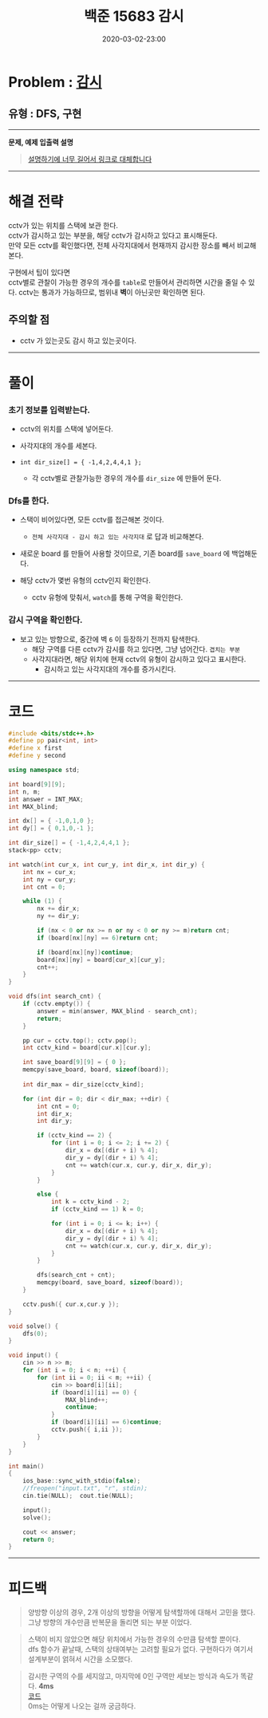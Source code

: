 ﻿---
title: 백준 15683 감시
date: 2020-03-02-23:00
categories:
- PS

tags:
- baekjoon
- PS
- Problem Solve
- DFS
- 구현
- 삼성 기출
---

<!-- 문제 번호 -->

# Problem : [감시](https://www.acmicpc.net/problem/15683)
## 유형 : DFS, 구현

---


**문제, 예제 입출력 설명**

> [설명하기에 너무 길어서 링크로 대체합니다](https://www.acmicpc.net/problem/15683)

---


# 해결 전략

> 
cctv가 있는 위치를 스택에 보관 한다.  
cctv가 감시하고 있는 부분을, 해당 cctv가 감시하고 있다고 표시해둔다.  
만약 모든 cctv를 확인했다면, 전체 사각지대에서 현재까지 감시한 장소를 빼서 비교해본다.  

>
구현에서 팁이 있다면  
cctv별로 관찰이 가능한 경우의 개수를 `table`로 만들어서 관리하면 시간을 줄일 수 있다.
cctv는 통과가 가능하므로, 범위내 **벽**이 아닌곳만 확인하면 된다.  


## 주의할 점

* cctv 가 있는곳도 감시 하고 있는곳이다.

---



# 풀이

### 초기 정보를 입력받는다.
* cctv의 위치를 스택에 넣어둔다.
* 사각지대의 개수를 세본다.

* `int dir_size[] = { -1,4,2,4,4,1 };`
	* 각 cctv별로 관찰가능한 경우의 개수를 `dir_size` 에 만들어 둔다. 


### Dfs를 한다.
* 스택이 비어있다면, 모든 cctv를 접근해본 것이다.
	* `전체 사각지대 - 감시 하고 있는 사각지대` 로 답과 비교해본다. 

* 새로운 board 를 만들어 사용할 것이므로, 기존 board를 `save_board` 에 백업해둔다.
* 해당 cctv가 몇번 유형의 cctv인지 확인한다.
	* cctv 유형에 맞춰서, `watch`를 통해 구역을 확인한다.

### 감시 구역을 확인한다.
* 보고 있는 방향으로, 중간에 벽 `6` 이 등장하기 전까지 탐색한다.
	* 해당 구역를 다른 cctv가 감시를 하고 있다면, 그냥 넘어간다. `겹치는 부분`
	* 사각지대라면, 해당 위치에 현재 cctv의 유형이 감시하고 있다고 표시한다.
		* 감시하고 있는 사각지대의 개수를 증가시킨다.


---

# 코드

```c++
#include <bits/stdc++.h>
#define pp pair<int, int>
#define x first
#define y second

using namespace std;

int board[9][9];
int n, m;
int answer = INT_MAX;
int MAX_blind;

int dx[] = { -1,0,1,0 };
int dy[] = { 0,1,0,-1 };

int dir_size[] = { -1,4,2,4,4,1 };
stack<pp> cctv;

int watch(int cur_x, int cur_y, int dir_x, int dir_y) {
    int nx = cur_x;
    int ny = cur_y;
    int cnt = 0;

    while (1) {
        nx += dir_x;
        ny += dir_y;

        if (nx < 0 or nx >= n or ny < 0 or ny >= m)return cnt;
        if (board[nx][ny] == 6)return cnt;

        if (board[nx][ny])continue;
        board[nx][ny] = board[cur_x][cur_y];
        cnt++;
    }
}

void dfs(int search_cnt) {
    if (cctv.empty()) {
        answer = min(answer, MAX_blind - search_cnt);
        return;
    }

    pp cur = cctv.top(); cctv.pop();
    int cctv_kind = board[cur.x][cur.y];

    int save_board[9][9] = { 0 };
    memcpy(save_board, board, sizeof(board));
    
    int dir_max = dir_size[cctv_kind];

    for (int dir = 0; dir < dir_max; ++dir) {
        int cnt = 0;
        int dir_x;
        int dir_y;

        if (cctv_kind == 2) {
            for (int i = 0; i <= 2; i += 2) {
                dir_x = dx[(dir + i) % 4];
                dir_y = dy[(dir + i) % 4];
                cnt += watch(cur.x, cur.y, dir_x, dir_y);
            }
        }

        else {
            int k = cctv_kind - 2;
            if (cctv_kind == 1) k = 0;

            for (int i = 0; i <= k; i++) {
                dir_x = dx[(dir + i) % 4];
                dir_y = dy[(dir + i) % 4];
                cnt += watch(cur.x, cur.y, dir_x, dir_y);
            }
        }

        dfs(search_cnt + cnt);
        memcpy(board, save_board, sizeof(board));
	}

    cctv.push({ cur.x,cur.y });
}

void solve() {
    dfs(0);
}

void input() {
    cin >> n >> m;
    for (int i = 0; i < n; ++i) {
        for (int ii = 0; ii < m; ++ii) {
            cin >> board[i][ii];
            if (board[i][ii] == 0) {
                MAX_blind++;
                continue;
            }
            if (board[i][ii] == 6)continue;
            cctv.push({ i,ii });
        }
    }
}

int main()
{
    ios_base::sync_with_stdio(false);
    //freopen("input.txt", "r", stdin);
    cin.tie(NULL);  cout.tie(NULL);

    input();
    solve();

    cout << answer;
    return 0;
}
```


---


# 피드백

> 양방향 이상의 경우, 2개 이상의 방향을 어떻게 탐색할까에 대해서 고민을 했다.  
그냥 방향의 개수만큼 반복문을 돌리면 되는 부분 이었다.

> 스택이 비지 않았으면 해당 위치에서 가능한 경우의 수만큼 탐색할 뿐이다.  
dfs 함수가 끝날때, 스택의 상태여부는 고려할 필요가 없다.
구현하다가 여기서 설계부분이 얽혀서 시간을 소모했다.

> 감시한 구역의 수를 세지않고, 마지막에 0인 구역만 세보는 방식과 속도가 똑같다. **4ms**  
[코드](http://boj.kr/c2240810fae64f799cd2a9b1446058e0)  
0ms는 어떻게 나오는 걸까 궁금하다.